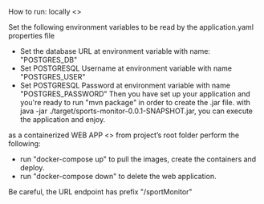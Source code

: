 How to run:
  locally <>
  
  Set the following environment variables to be read by the application.yaml properties file
  - Set the database URL at environment variable with name: "POSTGRES_DB"
  - Set POSTGRESQL Username at environment variable with name "POSTGRES_USER"
  - Set POSTGRESQL Password at environment variable with name "POSTGRES_PASSWORD"
    Then you have set up your application and you're ready to run "mvn package" in order to create the .jar file.
    with java -jar ./target/sports-monitor-0.0.1-SNAPSHOT.jar, you can execute the application and enjoy.

 as a containerized WEB APP <>
 from project’s root folder perform the following:

 - run "docker-compose up" to pull the images, create the containers and deploy.
 - run "docker-compose down" to delete the web application.

Be careful, the URL endpoint has prefix "/sportMonitor"
